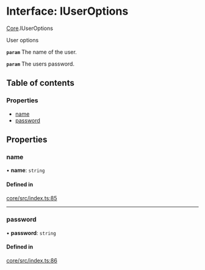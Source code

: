 # Interface: IUserOptions

[Core](../modules/Core.md).IUserOptions

User options

**`param`** The name of the user.

**`param`** The users password.

## Table of contents

### Properties

- [name](Core.IUserOptions.md#name)
- [password](Core.IUserOptions.md#password)

## Properties

### name

• **name**: `string`

#### Defined in

[core/src/index.ts:85](https://github.com/iniquitybbs/iniquity/blob/758478c/packages/core/src/index.ts#L85)

___

### password

• **password**: `string`

#### Defined in

[core/src/index.ts:86](https://github.com/iniquitybbs/iniquity/blob/758478c/packages/core/src/index.ts#L86)
